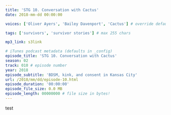 ```yaml
---
title: 'STG 10. Conversation with Cactus'
date: 2018-mm-dd 00:00:00

voices: ['Oliver Ayers', 'Bailey Davenport', 'Cactus'] # override default (which is just Oliver and Bailey) - delete line if just us

tags: ['survivors', 'survivor stories'] # max 255 chars

mp3_link: s3link

# iTunes podcast metadata (defaults in _config)
episode_title: 'STG 10. Conversation with Cactus'
season: 02
track: 010 # episode number
year: 2018
episode_subtitle: 'BDSM, kink, and consent in Kansas City'
url: /2018/mm/dd/episode-10.html
episode_duration: '00:00:00'
episode_file_size: 0.0 MB
episode_length: 00000000 # file size in bytes!
---
```


test
